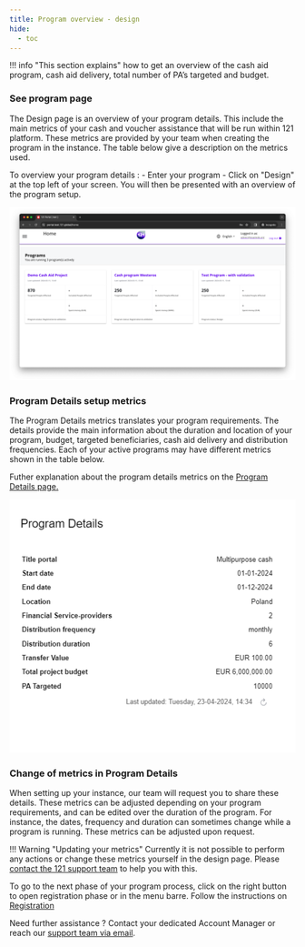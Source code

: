 ```yaml
---
title: Program overview - design
hide:
  - toc
---
```


!!! info "This section explains"
    how to get an overview of the cash aid program, cash aid delivery, total number of PA’s targeted and budget.

### See program page

The Design page is an overview of your program details. This include the main metrics of your cash and voucher assistance that will be run within 121 platform. These metrics are provided by your team when creating the program in the instance. The table below give a description on the metrics used. 

To overview your program details :
    - Enter your program
    - Click on "Design" at the top left of your screen. You will then be presented with an overview of the program setup.

![Program Details Overview](../assets/img/ProgramOverview.png)

### Program Details setup metrics

The Program Details metrics translates your program requirements. The details provide the main information about the duration and location of your program, budget, targeted beneficiaries, cash aid delivery and distribution frequencies. Each of your active programs may have different metrics shown in the table below.

Futher explanation about the program details metrics on the [Program Details page.](../design/read-change-design-details.md)

![Program Details](../assets/img/ProgramDetailsTable.png)


### Change of metrics in Program Details

When setting up your instance, our team will request you to share these details. These metrics can be adjusted depending on your program requirements, and can be edited over the duration of the program. For instance, the dates, frequency and duration can sometimes change while a program is running. These metrics can be adjusted upon request.

!!! Warning "Updating your metrics"
    Currently it is not possible to perform any actions or change these metrics yourself in the design page. Please <a href="mailto:support@121.global">contact the 121 support team</a> to help you with this.

To go to the next phase of your program process, click on the right button to open registration phase or in the menu barre.
Follow the instructions on [Registration](../registration/registration.md)


Need further assistance ? Contact your dedicated Account Manager or reach our <a href="mailto:support@121.global">support team via email</a>.
